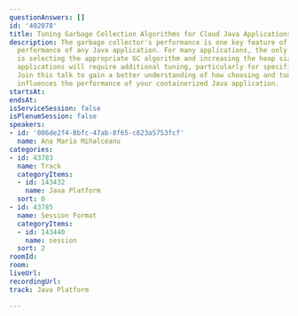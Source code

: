 ```yaml
---
questionAnswers: []
id: '402078'
title: Tuning Garbage Collection Algorithms for Cloud Java Applications
description: The garbage collector's performance is one key feature of the overall
  performance of any Java application. For many applications, the only tuning required
  is selecting the appropriate GC algorithm and increasing the heap size. More complex
  applications will require additional tuning, particularly for specific GC algorithms.
  Join this talk to gain a better understanding of how choosing and tuning the GC
  influences the performance of your containerized Java application.
startsAt: 
endsAt: 
isServiceSession: false
isPlenumSession: false
speakers:
- id: '086de2f4-8bfc-47ab-8f65-c623a5753fcf'
  name: Ana Maria Mihalceanu
categories:
- id: 43783
  name: Track
  categoryItems:
  - id: 143432
    name: Java Platform
  sort: 0
- id: 43785
  name: Session Format
  categoryItems:
  - id: 143440
    name: session
  sort: 2
roomId: 
room: 
liveUrl: 
recordingUrl: 
track: Java Platform

---
```

